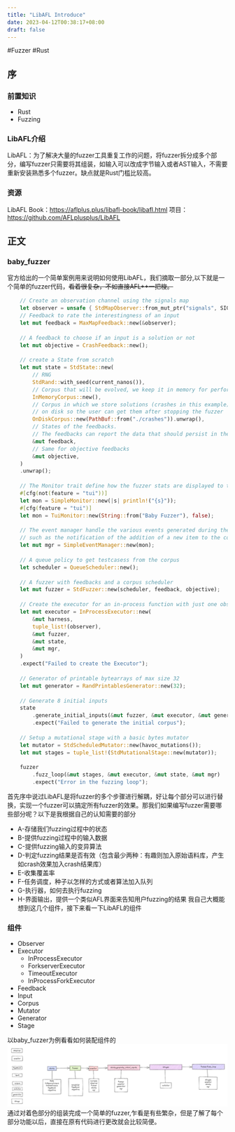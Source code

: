 ```yaml
---
title: "LibAFL Introduce"
date: 2023-04-12T00:38:17+08:00
draft: false
---
```


#Fuzzer #Rust
## 序
### 前置知识
- Rust
- Fuzzing
### LibAFL介绍
LibAFL：为了解决大量的fuzzer工具重复工作的问题，将fuzzer拆分成多个部分，编写fuzzer只需要将其组装，如输入可以改成字节输入或者AST输入，不需要重新安装熟悉多个fuzzer。缺点就是Rust门槛比较高。
### 资源
LibAFL Book：https://aflplus.plus/libafl-book/libafl.html
项目：https://github.com/AFLplusplus/LibAFL

## 正文
### baby_fuzzer
官方给出的一个简单案例用来说明如何使用LibAFL，我们摘取一部分,以下就是一个简单的fuzzer代码，~~看着很复杂，不如直接AFL++一把梭。~~
```Rust
    // Create an observation channel using the signals map
    let observer = unsafe { StdMapObserver::from_mut_ptr("signals", SIGNALS_PTR, SIGNALS.len()) };
    // Feedback to rate the interestingness of an input
    let mut feedback = MaxMapFeedback::new(&observer);

    // A feedback to choose if an input is a solution or not
    let mut objective = CrashFeedback::new();

    // create a State from scratch
    let mut state = StdState::new(
        // RNG
        StdRand::with_seed(current_nanos()),
        // Corpus that will be evolved, we keep it in memory for performance
        InMemoryCorpus::new(),
        // Corpus in which we store solutions (crashes in this example),
        // on disk so the user can get them after stopping the fuzzer
        OnDiskCorpus::new(PathBuf::from("./crashes")).unwrap(),
        // States of the feedbacks.
        // The feedbacks can report the data that should persist in the State.
        &mut feedback,
        // Same for objective feedbacks
        &mut objective,
    )
    .unwrap();

    // The Monitor trait define how the fuzzer stats are displayed to the user
    #[cfg(not(feature = "tui"))]
    let mon = SimpleMonitor::new(|s| println!("{s}"));
    #[cfg(feature = "tui")]
    let mon = TuiMonitor::new(String::from("Baby Fuzzer"), false);

    // The event manager handle the various events generated during the fuzzing loop
    // such as the notification of the addition of a new item to the corpus
    let mut mgr = SimpleEventManager::new(mon);

    // A queue policy to get testcasess from the corpus
    let scheduler = QueueScheduler::new();

    // A fuzzer with feedbacks and a corpus scheduler
    let mut fuzzer = StdFuzzer::new(scheduler, feedback, objective);

    // Create the executor for an in-process function with just one observer
    let mut executor = InProcessExecutor::new(
        &mut harness,
        tuple_list!(observer),
        &mut fuzzer,
        &mut state,
        &mut mgr,
    )
    .expect("Failed to create the Executor");

    // Generator of printable bytearrays of max size 32
    let mut generator = RandPrintablesGenerator::new(32);

    // Generate 8 initial inputs
    state
        .generate_initial_inputs(&mut fuzzer, &mut executor, &mut generator, &mut mgr, 8)
        .expect("Failed to generate the initial corpus");

    // Setup a mutational stage with a basic bytes mutator
    let mutator = StdScheduledMutator::new(havoc_mutations());
    let mut stages = tuple_list!(StdMutationalStage::new(mutator));

    fuzzer
        .fuzz_loop(&mut stages, &mut executor, &mut state, &mut mgr)
        .expect("Error in the fuzzing loop");
```
首先序中说过LibAFL是将fuzzer的多个步骤进行解耦，好让每个部分可以进行替换，实现一个fuzzer可以搞定所有fuzzer的效果。那我们如果编写fuzzer需要哪些部分呢？以下是我根据自己的认知需要的部分
- A-存储我们fuzzing过程中的状态
- B-提供fuzzing过程中的输入数据
- C-提供fuzzing输入的变异算法
- D-判定fuzzing结果是否有效（包含最少两种：有趣则加入原始语料库，产生如crash效果加入crash结果库）
- E-收集覆盖率
- F-任务调度，种子以怎样的方式或者算法加入队列
- G-执行器，如何去执行fuzzing
- H-界面输出，提供一个类似AFL界面来告知用户fuzzing的结果
我自己大概能想到这几个组件，接下来看一下LibAFL的组件
### 组件
- Observer
- Executor
	- InProcessExecutor
	- ForkserverExecutor
	- TimeoutExecutor
	- InProcessForkExecutor
- Feedback
- Input
- Corpus
- Mutator
- Generator
- Stage


以baby_fuzzer为例看看如何装配组件的
![picture](../../images/Pasted%20image%2020230408200259.png)
通过对着色部分的组装完成一个简单的fuzzer,乍看是有些繁杂，但是了解了每个部分功能以后，直接在原有代码进行更改就会比较简便。